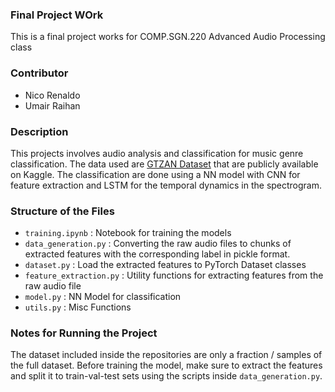 ### Final Project WOrk

This is a final project works for COMP.SGN.220 Advanced Audio Processing class

### Contributor
- Nico Renaldo
- Umair Raihan

### Description

This projects involves audio analysis and classification for music genre classification. The data used are [GTZAN Dataset](https://www.kaggle.com/datasets/andradaolteanu/gtzan-dataset-music-genre-classification/code) that are publicly available on Kaggle. The classification are done using a NN model with CNN for feature extraction and LSTM for the temporal dynamics in the spectrogram.

### Structure of the Files

- `training.ipynb` : Notebook for training the models
- `data_generation.py` : Converting the raw audio files to chunks of extracted features with the corresponding label in pickle format.
- `dataset.py` : Load the extracted features to PyTorch Dataset classes
- `feature_extraction.py` : Utility functions for extracting features from the raw audio file
- `model.py` : NN Model for classification
- `utils.py` : Misc Functions

### Notes for Running the Project

The dataset included inside the repositories are only a fraction / samples of the full dataset. Before training the model, make sure to extract the features and split it to train-val-test sets using the scripts inside `data_generation.py`.

